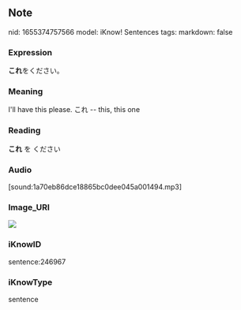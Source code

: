 ## Note
nid: 1655374757566
model: iKnow! Sentences
tags: 
markdown: false

### Expression
<b>これ</b>をください。

### Meaning
I'll have this please.
これ -- this, this one

### Reading
<b>これ</b> を ください

### Audio
[sound:1a70eb86dce18865bc0dee045a001494.mp3]

### Image_URI
<img src="f64076a17c175e6954d0dd8fa1c8ea70.jpg">

### iKnowID
sentence:246967

### iKnowType
sentence
